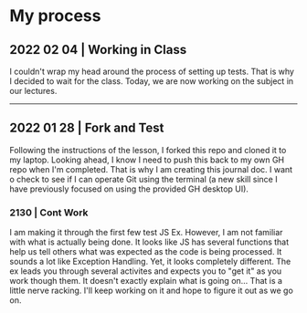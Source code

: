 # My process

## 2022 02 04 | Working in Class
I couldn't wrap my head around the process of setting up tests.  That is why I decided to wait for the class.  Today, we are now working on the subject in our lectures.  


---

## 2022 01 28 | Fork and Test
Following the instructions of the lesson, I forked this repo and cloned it to my laptop.  Looking ahead, I know I need to push this back to my own GH repo when I'm completed.  That is why I am creating this journal doc.  I want o check to see if I can operate Git using the terminal (a new skill since I have previously focused on using the provided GH desktop UI).  

### 2130 | Cont Work
I am making it through the first few test JS Ex.  However, I am not familiar with what is actually being done.  It looks like JS has several functions that help us tell others what was expected as the code is being processed.  It sounds a lot like Exception Handling.  Yet, it looks completely different.  The ex leads you through several activites and expects you to "get it" as you work though them.  It doesn't exactly explain what is going on... That is a little nerve racking.  I'll keep working on it and hope to figure it out as we go on.
